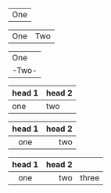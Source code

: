 |     |
| --- |
| One |

|     |     |
| --- | --- |
| One | Two |

|       |
| ----- |
| One   |
| -Two- |

| head 1 | head 2 |
| ------ | ------ |
| one    | two    |

| head 1 | head 2 |
|:------:| ------:|
|  one   |    two |

| head 1 |     head 2 ||
|:------:| ---:|:----- |
|  one   | two | three |